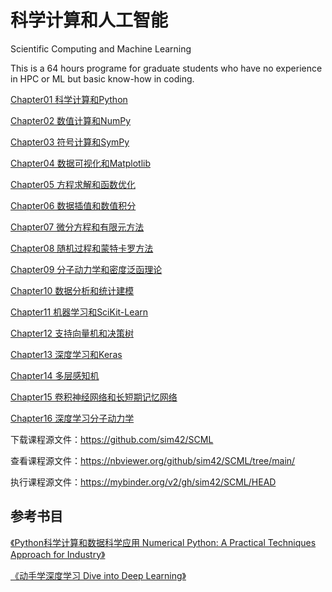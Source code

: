 # 科学计算和人工智能

Scientific Computing and Machine Learning

This is a 64 hours programe for graduate students who have no experience in HPC or ML but basic know-how in coding.

[Chapter01 科学计算和Python](Chapter01/chapter01.ipynb)

[Chapter02 数值计算和NumPy](Chapter02/chapter02.ipynb)

[Chapter03 符号计算和SymPy](Chapter03/chapter03.ipynb)

[Chapter04 数据可视化和Matplotlib](Chapter04/chapter04.ipynb)

[Chapter05 方程求解和函数优化](Chapter05/chapter05.ipynb)

[Chapter06 数据插值和数值积分](Chapter06/chapter06.ipynb)

[Chapter07 微分方程和有限元方法](Chapter07/chapter07.ipynb)

[Chapter08 随机过程和蒙特卡罗方法](Chapter07/chapter07.ipynb)

[Chapter09 分子动力学和密度泛函理论](Chapter08/chapter08.ipynb)

[Chapter10 数据分析和统计建模](Chapter10/chapter10.ipynb)

[Chapter11 机器学习和SciKit-Learn](Chapter11/chapter11.ipynb)

[Chapter12 支持向量机和决策树](Chapter12/chapter12.ipynb)

[Chapter13 深度学习和Keras](Chapter13/chapter13.ipynb)

[Chapter14 多层感知机](Chapter14/chapter14.ipynb)

[Chapter15 卷积神经网络和长短期记忆网络](Chapter15/chapter15.ipynb)

[Chapter16 深度学习分子动力学](Chapter16/chapter16.ipynb)


下载课程源文件：https://github.com/sim42/SCML

查看课程源文件：https://nbviewer.org/github/sim42/SCML/tree/main/

执行课程源文件：https://mybinder.org/v2/gh/sim42/SCML/HEAD


## 参考书目

[《Python科学计算和数据科学应用 Numerical Python: A Practical Techniques Approach for Industry》](http://product.dangdang.com/28974447.html)

[《动手学深度学习 Dive into Deep Learning》](https://item.jd.com/47908427478.html)